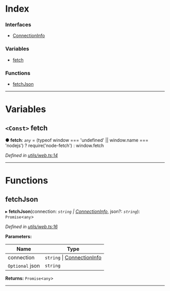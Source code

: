

# Index

### Interfaces

* [ConnectionInfo](../interfaces/_utils_web_.connectioninfo.md)

### Variables

* [fetch](_utils_web_.md#fetch)

### Functions

* [fetchJson](_utils_web_.md#fetchjson)

---

# Variables

<a id="fetch"></a>

## `<Const>` fetch

**● fetch**: *`any`* =  (typeof window === 'undefined' || window.name === 'nodejs') ? require('node-fetch') : window.fetch

*Defined in [utils/web.ts:14](https://github.com/nearprotocol/nearlib/blob/19cfbbe/src.ts/utils/web.ts#L14)*

___

# Functions

<a id="fetchjson"></a>

##  fetchJson

▸ **fetchJson**(connection: *`string` \| [ConnectionInfo](../interfaces/_utils_web_.connectioninfo.md)*, json?: *`string`*): `Promise`<`any`>

*Defined in [utils/web.ts:16](https://github.com/nearprotocol/nearlib/blob/19cfbbe/src.ts/utils/web.ts#L16)*

**Parameters:**

| Name | Type |
| ------ | ------ |
| connection | `string` \| [ConnectionInfo](../interfaces/_utils_web_.connectioninfo.md) |
| `Optional` json | `string` |

**Returns:** `Promise`<`any`>

___

